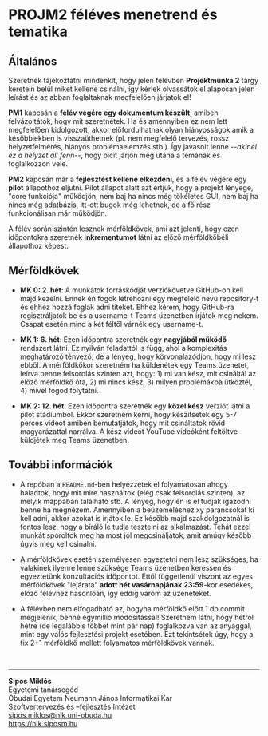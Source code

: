 # PROJM2 féléves menetrend és tematika

## Általános

Szeretnék tájékoztatni mindenkit, hogy jelen félévben **Projektmunka 2** tárgy keretein belül miket kellene csinálni, így kérlek olvassátok el alaposan jelen leírást és az abban foglaltaknak megfelelően járjatok el!

**PM1** kapcsán a **félév végére egy dokumentum készült**, amiben felvázoltátok, hogy mit szeretnétek. Ha és amennyiben ez nem lett megfelelően kidolgozott, akkor előfordulhatnak olyan hiányosságok amik a későbbiekben is visszaüthetnek (pl. nem megfelelő tervezés, rossz helyzetfelmérés, hiányos problémaelemzés stb.). Így javasolt lenne *--akinél ez a helyzet áll fenn--*, hogy picit járjon még utána a témának és foglalkozzon vele.

**PM2** kapcsán már a **fejlesztést kellene elkezdeni**, és a félév végére egy **pilot** állapothoz eljutni. Pilot állapot alatt azt értjük, hogy a projekt lényege, "core funkciója" működjön, nem baj ha nincs még tökéletes GUI, nem baj ha nincs még adatbázis, itt-ott bugok még lehetnek, de a fő rész funkcionálisan már működjön.

A félév során szintén lesznek mérföldkövek, ami azt jelenti, hogy ezen időpontokra szeretnék **inkrementumot** látni az előző mérföldkőbéli állapothoz képest.

## Mérföldkövek

- **MK 0: 2. hét**:
A munkátok forráskódját verziókövetve GitHub-on kell majd kezelni. Ennek én fogok létrehozni egy megfelelő nevű repository-t és ehhez hozzá foglak adni titeket. Ehhez kérem, hogy GitHub-ra regisztráljatok be és a username-t Teams üzenetben írjátok meg nekem. Csapat esetén mind a két féltől várnék egy username-t.

- **MK 1: 6. hét**:
Ezen időpontra szeretnék egy **nagyjából működő** rendszert látni. Ez nyilván feladattól is függ, ahol a komplexitás meghatározó tényező; de a lényeg, hogy körvonalazódjon, hogy mi lesz ebből. A mérföldkőkor szeretném ha küldenétek egy Teams üzenetet, leírva benne felsorolás szinten azt, hogy: 1) mi van kész, mit csináltál az előző mérföldkő óta, 2) mi nincs kész, 3) milyen problémákba ütköztél, 4) mivel fogod folytatni.

- **MK 2: 12. hét**:
Ezen időpontra szeretnék egy **közel kész** verziót látni a pilot stádiumból. Ekkor szeretném kérni, hogy készítsetek egy 5-7 perces videót amiben bemutatjátok, hogy mit csináltatok rövid magyarázattal narrálva. A kész videót YouTube videóként feltöltve küldjétek meg Teams üzenetben.

## További információk

- A repóban a `README.md`-ben helyezzétek el folyamatosan ahogy haladtok, hogy mit mire használtok (elég csak felsorolás szinten), az melyik mappában található stb. A lényeg, hogy én is el tudjak igazodni benne ha megnézem. Amennyiben a beüzemeléshez xy parancsokat ki kell adni, akkor azokat is írjátok le. Ez később majd szakdolgozatnál is fontos lesz, hogy a bíráló le tudja tesztelni az alkalmazást. Tehát ezzel munkát spóroltok meg ha most jól megcsináljátok, amit amúgy később úgyis meg kell csinálni.

- A mérföldkövek esetén személyesen egyeztetni nem lesz szükséges, ha valakinek ilyenre lenne szüksége Teams üzenetben keressen és egyeztetünk konzultációs időpontot. Ettől függetlenül viszont az egyes mérföldkövek "lejárata" **adott hét vasárnapjának 23:59**-kor esedékes, előző félévhez hasonlóan, így eddig várom az üzeneteket.

- A félévben nem elfogadható az, hogyha mérföldkő előtt 1 db commit megjelenik, benne egymillió módosítással! Szeretném látni, hogy hétről hétre (de legalábbis többet mint pár nap) foglalkozva van az anyaggal, mint egy valós fejlesztési projekt esetében. Ezt tekintsétek úgy, hogy a fix 2+1 mérföldkő mellett folyamatos mérföldkövek vannak.

<br>

---

**Sipos Miklós**\
Egyetemi tanársegéd\
Óbudai Egyetem Neumann János Informatikai Kar\
Szoftvertervezés és –fejlesztés Intézet\
<sipos.miklos@nik.uni-obuda.hu>\
<https://nik.siposm.hu>
